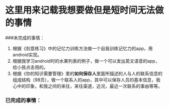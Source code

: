 # 这里用来记载我想要做但是短时间无法做的事情

###未完成的事情：

1. 根据《刻意练习》中的记忆力训练方法做一个自我训练记忆力的app，用android实现。
2. 根据我学习android时的水果列表的例子，做一个可以发出英文语音的app，给小孩点击用的。
3. 根据《你的知识需要管理》里的**如何保存人**里面所描述的人与人的联系信息的组成结构（98页），做一个联系人的app，其中可以保存人员的基本信息，我心中的印象，和我之间的来往，来往渠道，近况，最近一次联系的事由等等。

### 已完成的事情：


